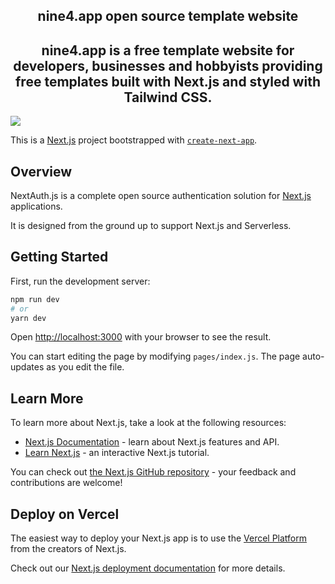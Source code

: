 <p align="center">
<h2 align="center">nine4.app open source template website</h2> 
<h2 align="center">
nine4.app is a free template website for developers, businesses and hobbyists providing free templates built with Next.js and styled with Tailwind CSS.
</h2> 
</p>
<img src="https://i.gyazo.com/25610b51277860a6c83ec8e316472c6d.png"></img>

This is a [Next.js](https://nextjs.org/) project bootstrapped with [`create-next-app`](https://github.com/vercel/next.js/tree/canary/packages/create-next-app).

## Overview

NextAuth.js is a complete open source authentication solution for [Next.js](http://nextjs.org/) applications.

It is designed from the ground up to support Next.js and Serverless.









## Getting Started

First, run the development server:

```bash
npm run dev
# or
yarn dev
```

Open [http://localhost:3000](http://localhost:3000) with your browser to see the result.

You can start editing the page by modifying `pages/index.js`. The page auto-updates as you edit the file.

## Learn More

To learn more about Next.js, take a look at the following resources:

- [Next.js Documentation](https://nextjs.org/docs) - learn about Next.js features and API.
- [Learn Next.js](https://nextjs.org/learn) - an interactive Next.js tutorial.

You can check out [the Next.js GitHub repository](https://github.com/vercel/next.js/) - your feedback and contributions are welcome!

## Deploy on Vercel

The easiest way to deploy your Next.js app is to use the [Vercel Platform](https://vercel.com/import?utm_medium=default-template&filter=next.js&utm_source=create-next-app&utm_campaign=create-next-app-readme) from the creators of Next.js.

Check out our [Next.js deployment documentation](https://nextjs.org/docs/deployment) for more details.